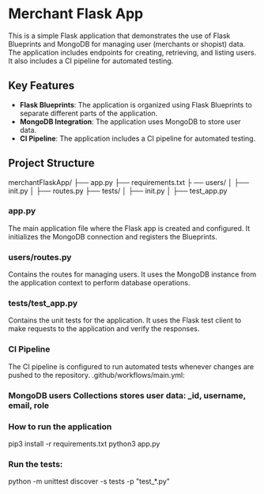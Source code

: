 # Merchant Flask App

This is a simple Flask application that demonstrates the use of Flask Blueprints and MongoDB for managing user (merchants or shopist) data. The application includes endpoints for creating, retrieving, and listing users. It also includes a CI pipeline for automated testing.

## Key Features

- **Flask Blueprints**: The application is organized using Flask Blueprints to separate different parts of the application.
- **MongoDB Integration**: The application uses MongoDB to store user data.
- **CI Pipeline**: The application includes a CI pipeline for automated testing.

## Project Structure
merchantFlaskApp/ 
├── app.py 
├── requirements.txt ├
── users/ 
│ ├── init.py 
│ ├── routes.py 
├── tests/ 
│ ├── init.py 
│ ├── test_app.py

### app.py

The main application file where the Flask app is created and configured. It initializes the MongoDB connection and registers the Blueprints.

### users/routes.py
Contains the routes for managing users. It uses the MongoDB instance from the application context to perform database operations.

### tests/test_app.py
Contains the unit tests for the application. It uses the Flask test client to make requests to the application and verify the responses.

### CI Pipeline
The CI pipeline is configured to run automated tests whenever changes are pushed to the repository. .github/workflows/main.yml:


### MongoDB users Collections stores user data: _id, username, email, role

### How to run the application

pip3 install -r requirements.txt
python3 app.py

### Run the tests:
python -m unittest discover -s tests -p "test_*.py"